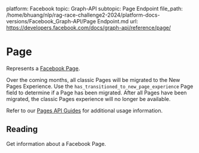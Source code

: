 platform: Facebook
topic: Graph-API
subtopic: Page Endpoint
file_path: /home/bhuang/nlp/rag-race-challenge2-2024/platform-docs-versions/Facebook_Graph-API/Page Endpoint.md
url: https://developers.facebook.com/docs/graph-api/reference/page/

# Page

Represents a [Facebook Page](https://www.facebook.com/help/282489752085908/).

Over the coming months, all classic Pages will be migrated to the New Pages Experience. Use the `has_transitioned_to_new_page_experience` Page field to determine if a Page has been migrated. After all Pages have been migrated, the classic Pages experience will no longer be available.

Refer to our [Pages API Guides](https://developers.facebook.com/docs/pages) for additional usage information.

## Reading

Get information about a Facebook Page.